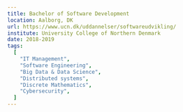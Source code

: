 ```yaml
---
title: Bachelor of Software Development
location: Aalborg, DK
url: https://www.ucn.dk/uddannelser/softwareudvikling/
institute: University College of Northern Denmark
date: 2018-2019
tags:
  [
    "IT Management",
    "Software Engineering",
    "Big Data & Data Science",
    "Distributed systems",
    "Discrete Mathematics",
    "Cybersecurity",
  ]
---
```

